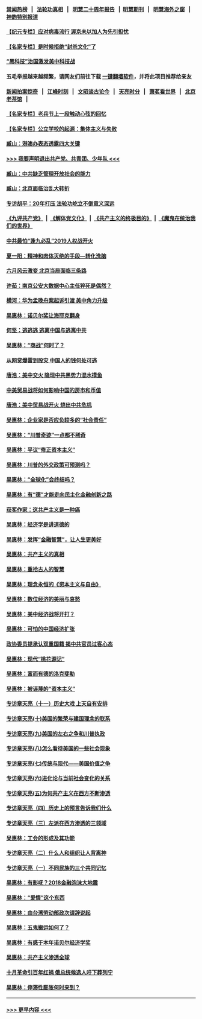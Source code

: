 #### [禁闻热榜](热点新闻.md?=0)  &nbsp;&nbsp;|&nbsp;&nbsp; [法轮功真相](https://github.com/gfw-breaker/truth/blob/master/README.md?=0) &nbsp;&nbsp;|&nbsp;&nbsp; [明慧二十周年报告](https://github.com/gfw-breaker/mh-reports/blob/master/README.md?=0) &nbsp;&nbsp;|&nbsp;&nbsp;[明慧期刊](https://github.com/gfw-breaker/mh-qikan) &nbsp;&nbsp;|&nbsp;&nbsp; [明慧海外之窗](https://github.com/gfw-breaker/mh-news/blob/master/README.md?=0) &nbsp;&nbsp;|&nbsp;&nbsp; [神韵特别报道](https://github.com/gfw-breaker/mh-news/blob/master/shenyun.md?=0)
#### [【纪元专栏】应对病毒流行 渥京未以加人为先引担忧](../pages/nsc423/n11875714.md?t=03020202) 
#### [【名家专栏】是时候拒绝“封杀文化”了](../pages/nsc423/n11814093.md?t=03020202) 
#### [“黑科技”治国激发美中科技战](../pages/nsc423/n11638056.md?t=03020202) 
#### 五毛举报越来越频繁，请网友们前往下载 [一键翻墙软件](https://github.com/gfw-breaker/ssr-accounts)，并将此项目推荐给亲友
#### [新闻拍案惊奇](https://github.com/gfw-breaker/banned-news/blob/master/pages/link4.md) &nbsp;&nbsp;|&nbsp;&nbsp; [江峰时刻](https://github.com/gfw-breaker/banned-news/blob/master/pages/link4.md) &nbsp;&nbsp;|&nbsp;&nbsp; [文昭谈古论今](https://github.com/gfw-breaker/banned-news/blob/master/pages/link4.md) &nbsp;&nbsp;|&nbsp;&nbsp; [天亮时分](https://github.com/gfw-breaker/banned-news/blob/master/pages/link4.md) &nbsp;&nbsp;|&nbsp;&nbsp; [萧茗看世界](https://github.com/gfw-breaker/banned-news/blob/master/pages/link4.md) &nbsp;&nbsp;|&nbsp;&nbsp; [北京老茶馆](https://github.com/gfw-breaker/banned-news/blob/master/pages/link4.md) &nbsp;&nbsp;|&nbsp;&nbsp; 
#### [【名家专栏】老兵节上一段触动心弦的回忆](../pages/nsc423/n11646016.md?t=03020202) 
#### [【名家专栏】公立学校的起源：集体主义与失败](../pages/nsc423/n11601833.md?t=03020202) 
#### [臧山：港澳办表态透露四大关键](../pages/nsc423/n11421628.md?t=03020202) 
#### [>>> 我要声明退出共产党、共青团、少年队 <<<](https://github.com/begood0513/goodnews/blob/master/quit/letter.md) 
#### [臧山：中共缺乏管理开放社会的能力](../pages/nsc423/n11407457.md?t=03020202) 
#### [臧山：北京面临治乱大转折](../pages/nsc423/n11406895.md?t=03020202) 
#### [专访胡平：20年打压 法轮功屹立不倒意义深远](../pages/nsc423/n11398800.md?t=03020202) 
#### [《九评共产党》](https://github.com/begood0513/9ping.md/blob/master/README.md) &nbsp;|&nbsp; [《解体党文化》](../../../../jtdwh.md/blob/master/README.md)  &nbsp;|&nbsp; [《共产主义的终极目的》](../../../../gczydzjmd.md/blob/master/README.md) &nbsp;|&nbsp; [《魔鬼在统治我们的世界》](../../../../mgztzwmdsj.md/blob/master/README.md) 
#### [中共最怕“逢九必乱”2019人权战开火](../pages/nsc423/n11385248.md?t=03020202) 
#### [夏一阳：精神和肉体灭绝的手段—转化洗脑](../pages/nsc423/n11368250.md?t=03020202) 
#### [六月风云激变 北京当局面临三条路](../pages/nsc423/n11313668.md?t=03020202) 
#### [许茹：南京公安大数据中心主任猝死是偶然？](../pages/nsc423/n11064744.md?t=03020202) 
#### [横河：华为孟晚舟案起诉引渡 美中角力升级](../pages/nsc423/n11027230.md?t=03020202) 
#### [吴惠林：诺贝尔奖让海耶克翻身](../pages/nsc423/n10890049.md?t=03020202) 
#### [何坚：逃逃逃 逃离中国与逃离中共](../pages/nsc423/n10592891.md?t=03020202) 
#### [吴惠林：“商战”何时了？](../pages/nsc423/n10573558.md?t=03020202) 
#### [从网贷爆雷到股灾 中国人的钱何处可逃](../pages/nsc423/n10572800.md?t=03020202) 
#### [唐浩：美中交火 隐现中共黑势力混水摸鱼](../pages/nsc423/n10544040.md?t=03020202) 
#### [中美贸易战将如何影响中国的房市和币值](../pages/nsc423/n10543697.md?t=03020202) 
#### [唐浩：美中贸易战开火 烧出中共危机](../pages/nsc423/n10540126.md?t=03020202) 
#### [吴惠林：企业家是否应负较多的“社会责任”](../pages/nsc423/n10535022.md?t=03020202) 
#### [吴惠林：“川普奇迹”一点都不稀奇](../pages/nsc423/n10512808.md?t=03020202) 
#### [吴惠林：平议“修正资本主义”](../pages/nsc423/n10495724.md?t=03020202) 
#### [吴惠林：川普的外交政策可预测吗？](../pages/nsc423/n10462387.md?t=03020202) 
#### [吴惠林：“全球化”会终结吗？](../pages/nsc423/n10452838.md?t=03020202) 
#### [吴惠林：有“德”才能走向民主化金融创新之路](../pages/nsc423/n10432292.md?t=03020202) 
#### [获奖作家：这共产主义是一种癌](../pages/nsc423/n10431541.md?t=03020202) 
#### [吴惠林：经济学是讲道德的](../pages/nsc423/n10398014.md?t=03020202) 
#### [吴惠林：发挥“金融智慧”，让人生更美好](../pages/nsc423/n10375019.md?t=03020202) 
#### [吴惠林：共产主义的真相](../pages/nsc423/n10351394.md?t=03020202) 
#### [吴惠林：重拾古人的智慧](../pages/nsc423/n10337691.md?t=03020202) 
#### [吴惠林：理念永恒的《资本主义与自由》](../pages/nsc423/n10316274.md?t=03020202) 
#### [吴惠林：数位经济的美丽与哀愁](../pages/nsc423/n10292946.md?t=03020202) 
#### [吴惠林：美中经济战将开打？](../pages/nsc423/n10258825.md?t=03020202) 
#### [吴惠林：可怕的中国经济扩张](../pages/nsc423/n10219147.md?t=03020202) 
#### [政协委员提承认双重国籍 揭中共官员过客心态](../pages/nsc423/n10208809.md?t=03020202) 
#### [吴惠林：现代“桃花源记”](../pages/nsc423/n10185234.md?t=03020202) 
#### [吴惠林：富而有德的洛克斐勒](../pages/nsc423/n10142264.md?t=03020202) 
#### [吴惠林：被诬蔑的“资本主义”](../pages/nsc423/n10124816.md?t=03020202) 
#### [专访章天亮（十一）历史大戏 上天自有安排](../pages/nsc423/n10094905.md?t=03020202) 
#### [专访章天亮(十)美国的繁荣与建国理念的联系](../pages/nsc423/n10094899.md?t=03020202) 
#### [专访章天亮(九)美国的左右之争和川普执政](../pages/nsc423/n10094889.md?t=03020202) 
#### [专访章天亮(八)怎么看待美国的一些社会现象](../pages/nsc423/n10094857.md?t=03020202) 
#### [专访章天亮(七)传统与现代——美国价值之争](../pages/nsc423/n10093140.md?t=03020202) 
#### [专访章天亮(六)进化论与当前社会变化的关系](../pages/nsc423/n10092036.md?t=03020202) 
#### [专访章天亮(五)为何共产主义在西方不断渗透](../pages/nsc423/n10083620.md?t=03020202) 
#### [专访章天亮（四）历史上的预言告诉我们什么](../pages/nsc423/n10083606.md?t=03020202) 
#### [专访章天亮（三）左派在西方渗透的三领域](../pages/nsc423/n10081115.md?t=03020202) 
#### [吴惠林：工会的形成及其功能](../pages/nsc423/n10080633.md?t=03020202) 
#### [专访章天亮（二）什么人和组织让人背离神](../pages/nsc423/n10076637.md?t=03020202) 
#### [专访章天亮（一）不同民族的三个共同记忆](../pages/nsc423/n10074188.md?t=03020202) 
#### [吴惠林：有影呒？2018金融泡沫大地震](../pages/nsc423/n10040534.md?t=03020202) 
#### [吴惠林：“爱情”这个东西](../pages/nsc423/n10019423.md?t=03020202) 
#### [吴惠林：由台湾劳动部政次请辞说起](../pages/nsc423/n9979679.md?t=03020202) 
#### [吴惠林：五鬼搬运如何了？](../pages/nsc423/n9925338.md?t=03020202) 
#### [吴惠林：有感于本年诺贝尔经济学奖](../pages/nsc423/n9871883.md?t=03020202) 
#### [吴惠林：共产主义渗透全球](../pages/nsc423/n9812748.md?t=03020202) 
#### [十月革命引百年红祸 俄总统候选人吁下葬列宁](../pages/nsc423/n9810182.md?t=03020202) 
#### [吴惠林：停滞性膨胀何时来到？](../pages/nsc423/n9764136.md?t=03020202) 

----
#### [ >>> 更早内容 <<< ](../indexes/nsc423-earlier.md)

